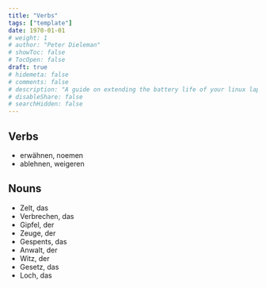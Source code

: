```yaml
---
title: "Verbs"
tags: ["template"]
date: 1970-01-01
# weight: 1
# author: "Peter Dieleman"
# showToc: false
# TocOpen: false
draft: true
# hidemeta: false
# comments: false
# description: "A guide on extending the battery life of your linux laptop"
# disableShare: false
# searchHidden: false
---
```


## Verbs

- erwähnen, noemen
- ablehnen, weigeren

## Nouns

- Zelt, das
- Verbrechen, das
- Gipfel, der
- Zeuge, der
- Gespents, das
- Anwalt, der
- Witz, der
- Gesetz, das
- Loch, das
